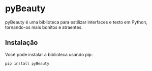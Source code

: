 # pyBeauty

pyBeauty é uma biblioteca para estilizar interfaces e texto em Python, tornando-os mais bonitos e atraentes.

## Instalação

Você pode instalar a biblioteca usando pip:

```bash
pip install pyBeauty

